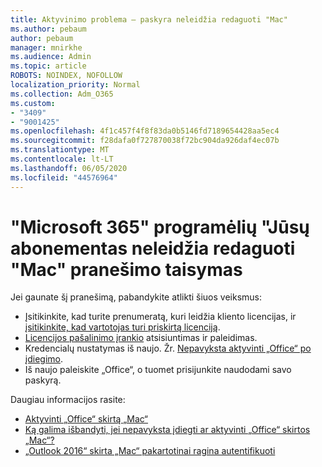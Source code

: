 ```yaml
---
title: Aktyvinimo problema – paskyra neleidžia redaguoti "Mac"
ms.author: pebaum
author: pebaum
manager: mnirkhe
ms.audience: Admin
ms.topic: article
ROBOTS: NOINDEX, NOFOLLOW
localization_priority: Normal
ms.collection: Adm_O365
ms.custom:
- "3409"
- "9001425"
ms.openlocfilehash: 4f1c457f4f8f83da0b5146fd7189654428aa5ec4
ms.sourcegitcommit: f28dafa0f727870038f72bc904da926daf4ec07b
ms.translationtype: MT
ms.contentlocale: lt-LT
ms.lasthandoff: 06/05/2020
ms.locfileid: "44576964"
---
```

# <a name="fixing-the-microsoft-365-apps-your-account-doesnt-allow-editing-on-a-mac-message"></a>"Microsoft 365" programėlių "Jūsų abonementas neleidžia redaguoti "Mac" pranešimo taisymas

Jei gaunate šį pranešimą, pabandykite atlikti šiuos veiksmus:

- Įsitikinkite, kad turite prenumeratą, kuri leidžia kliento licencijas, ir [įsitikinkite, kad vartotojas turi priskirtą licenciją](https://docs.microsoft.com/microsoft-365/admin/add-users/add-users). 
- [Licencijos pašalinimo įrankio](https://support.office.com/article/how-to-remove-office-license-files-on-a-mac-b032c0f6-a431-4dad-83a9-6b727c03b193) atsisiuntimas ir paleidimas.
- Kredencialų nustatymas iš naujo. Žr. [Nepavyksta aktyvinti „Office“ po įdiegimo](https://support.office.com/article/5efba2b4-b1e6-4e5f-bf3c-6ab945d03dea#bkmk_cantactivate).
- Iš naujo paleiskite „Office“, o tuomet prisijunkite naudodami savo paskyrą.

Daugiau informacijos rasite:
- [Aktyvinti „Office“ skirtą „Mac“](https://support.office.com/article/activate-office-for-mac-7f6646b1-bb14-422a-9ad4-a53410fcefb2)
- [Ką galima išbandyti, jei nepavyksta įdiegti ar aktyvinti „Office“ skirtos „Mac“?](https://support.office.com/article/5efba2b4-b1e6-4e5f-bf3c-6ab945d03dea#picktab=activation)
- [„Outlook 2016“ skirta „Mac“ pakartotinai ragina autentifikuoti](https://docs.microsoft.com/outlook/troubleshoot/sign-in/repeated-prompts-authentication)